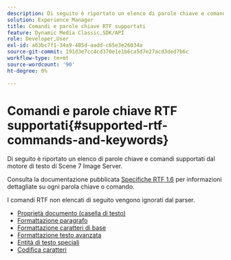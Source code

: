 ```yaml
---
description: Di seguito è riportato un elenco di parole chiave e comandi supportati dal motore di testo di Scene 7 Image Server.
solution: Experience Manager
title: Comandi e parole chiave RTF supportati
feature: Dynamic Media Classic,SDK/API
role: Developer,User
exl-id: a63bc7f1-34a9-485d-aadd-c65e3e26034a
source-git-commit: 191d3e7cc4cd370e1e1b6ca5d7e27acd3ded7b6c
workflow-type: tm+mt
source-wordcount: '90'
ht-degree: 0%

---
```


# Comandi e parole chiave RTF supportati{#supported-rtf-commands-and-keywords}

Di seguito è riportato un elenco di parole chiave e comandi supportati dal motore di testo di Scene 7 Image Server.

Consulta la documentazione pubblicata [Specifiche RTF 1.6](https://msdn.microsoft.com/en-us/library/aa140277%28v=office.10%29.aspx) per informazioni dettagliate su ogni parola chiave o comando.

I comandi RTF non elencati di seguito vengono ignorati dal parser.

* [Proprietà documento (casella di testo)](r-document-text-box-properties.md)
* [Formattazione paragrafo](r-paragraph-formatting.md)
* [Formattazione caratteri di base](r-basic-character-formatting.md)
* [Formattazione testo avanzata](r-advanced-text-formatting.md)
* [Entità di testo speciali](r-special-text-entities.md)
* [Codifica caratteri](r-is-http-character-encoding.md)
